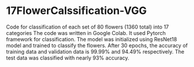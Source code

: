 # 17FlowerCalssification-VGG
Code  for classification of each set of 80 flowers (1360 total) into 17 categories
The code was written in Google Colab. It used Pytorch framework for classification. The model was initialized using ResNet18 model and trained to classify the flowers. After 30 epochs, the accuracy of training data and validation data is 99.99% and 94.49% respectively. The test data was classified with nearly 93% accuracy.
